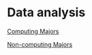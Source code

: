 # Data analysis

[Computing Majors](https://docs.google.com/spreadsheets/d/1W9XzfUUzaj5anJhLdFS5MDAP4dJ7BNnwoxKQSYdWixg/edit#gid=242147388)

[Non-computing Majors](https://docs.google.com/spreadsheets/d/1CiBcN_2SSU0NEbODm5OPE1q_vM6HINN_G8k5SquDpjs/edit#gid=573729438)

